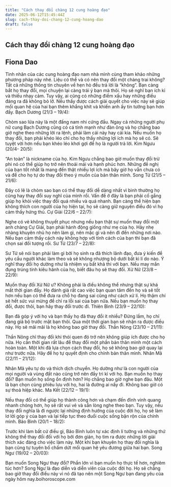 ```yaml
---
title: "Cách thay đổi chàng 12 cung hoàng đạo"
date: 2025-06-12T15:45:44Z
slug: cach-thay-doi-chang-12-cung-hoang-dao
draft: false
---
```


## Cách thay đổi chàng 12 cung hoàng đạo

## Fiona Dao

Tình nhân của các cung hoàng đạo nam nhà mình cùng tham khảo những phương pháp này nhé.
Liệu có thể và có nên thay đổi một chàng trai không? Tất cả những thông tin chuyên về hẹn hò đều trả lời là “không”. Bạn càng bắt họ thay đổi, mọi chuyện lại càng trái ý bạn mà thôi. Họ sẽ nghĩ bạn ích kỉ và thiếu nhạy cảm. Tuy vậy, ai cũng có những điểm xấu hay những điều đáng ra đã không bỏ lỡ. Nếu thấy được cách giải quyết cho việc này sẽ giúp mối quan hệ của hai bạn thêm khắng khít và khiến anh ấy tin tưởng bạn hơn đấy.
   Bạch Dương (21/3 – 19/4):
 
Chòm sao lửa này là một đấng nam nhi cứng đầu. Ngay cả những người phụ nữ cung Bạch Dương cũng có cá tính mạnh như đàn ông và họ chẳng bao giờ nghe theo những lời ra lệnh, phải làm cái này hay cái kia. Nếu muốn họ thay đổi, bạn phải khéo léo chỉ cho họ thấy những lợi ích mà họ sẽ có. Sẽ tuyệt vời hơn nếu bạn khéo léo khơi gợi để họ là người trả lời.
 Kim Ngưu (20/4- 20/5):
 
“An toàn” là nickname của họ. Kim Ngưu chẳng bao giờ muốn thay đổi trừ phi nó có thể giúp họ trở nên thoải mái và hạnh phúc hơn. Những đề nghị của bạn tốt nhất là mang đến thật nhiều lợi ích mà bây giờ họ vẫn chưa có và để cho họ tự do thay đổi theo ý muốn của bản thân mình.
 Song Tử (21/5 – 21/6):
 
Đây có lẽ là chòm sao bạn có thể thay đổi dễ dàng nhất vì bình thường họ cũng hay thay đổi suy nghĩ của mình rồi. Vấn đề ở đây là bạn phải cố gắng giúp họ khỏi việc thay đổi quá nhiều và quá nhanh. Bạn càng thể hiện bạn không thích con người của họ hiện tại, họ sẽ càng giữ nguyên điều đó vì họ cảm thấy hứng thú.
 Cự Giải (22/6 – 22/7):
 
Nghe có vẻ không thuyết phục nhưng nếu bạn thật sự muốn thay đổi một anh chàng Cự Giải, bạn phải hành động giống như mẹ của họ. Hãy nhẹ nhàng khuyên nhủ họ nên làm gì, nên mặc gì và nên đi đến những nơi nào. Nếu bạn cảm thấy cách này không hợp với tính cách của bạn thì bạn đã chọn sai đối tượng rồi.
 Sư Tử (23/7 – 22/8):
 
Sư Tử sẽ nói bạn phải làm gì bởi họ sinh ra đã thích lãnh đạo, đưa ý kiến để yêu cầu người khác làm theo và sẽ không nhượng bộ dưới bất kì lí do nào. Ý nghĩ thay đổi họ dường như là nhiệm vụ bất khả thi với bạn. Nếu may mắn đụng trúng tính kiêu hãnh của họ, biết đâu họ sẽ thay đổi.
 Xử Nữ (23/8 – 22/9):
 
Muốn thay đổi Xử Nữ ư? Không phải là điều không thể nhưng thật sự khá mất thời gian đấy. Họ đánh giá rất cao việc bạn quan tâm đến họ và sẽ tốt hơn nếu bạn có thể đưa ra chỗ họ đang sai cũng như cách xử lí. Họ thậm chí sẽ hết sức vui mừng để chỉ ra lỗi sai của bạn nữa. Nếu bạn muốn họ thay đổi, được thôi, bạn hãy thay đổi trước đi.
 Thiên Bình (23/9 – 22/10):
 
Bạn đã góp ý với họ và bạn thấy họ đã thay đổi ít nhiều? Đừng lầm, họ chỉ đang giả bộ trước mặt bạn thôi. Qua một thời gian bạn sẽ nhận ra được điều này. Họ sẽ mãi mãi là họ không bao giờ thay đổi.
 Thần Nông (23/10 – 21/11):
 
Thần Nông chỉ thay đổi khi thói quen đó trở nên không giúp ích được cho họ nữa. Họ cần thời gian rất lâu để thay đổi một phần bản thân mình một cách hoàn toàn. Một khi đã lựa chọn cách thay đổi, họ sẽ không bao giờ quay lại như trước nữa. Hãy để họ tự quyết định cho chính bản thân mình.
 Nhân Mã (22/11 – 21/12):
 
Nhân Mã yêu tự do và thích dịch chuyển. Họ dường như là con người của mọi người và vùng đất nào cũng trở nên đầy tri kỉ với họ. Bạn muốn họ thay đổi? Bạn muốn họ sống ổn định hơn? Họ chẳng bao giờ nghe bạn đâu. Một là bạn chọn cùng phiêu lưu với họ, hai là đường ai nấy đi. Không bao giờ có sự thoả hiệp khác.
 Ma Kết (22/12 – 19/1):
 
Nếu thay đổi có thể giúp họ thành công hơn và chạm đến đỉnh vinh quang nhanh chóng hơn, họ sẽ rất vui vẻ và sẵn lòng nghe theo bạn. Tuy vậy, nếu thay đổi nghĩa là đi ngược lại những định hướng của cuộc đời họ, họ sẽ làm lơ lời góp ý của bạn và lại tiếp tục theo đuổi cuộc sống bận rộn của chính mình.
 Bảo Bình (20/1 – 18/2):
 
Trước khi làm bất cứ điều gì, Bảo Bình luôn tự xác định lí tưởng và những thứ không thể thay đổi đối với họ bởi đơn giản, họ tìm ra được những lời giải thích xác đáng cho việc làm này. Một khi bạn khuyên họ thay đổi nghĩa là bạn cũng tự tuyên bố chấm dứt mối quan hệ yêu đương giữa hai bạn.
 Song Ngư (19/02 – 20/03):
 
Bạn muốn Song Ngư thay đổi? Phần lớn vì bạn muốn họ thực tế hơn, nghiêm túc hơn? Song Ngư là đạo diễn và diễn viên của cuộc đời họ. Họ sẽ chẳng bao giờ thay đổi điều này vì nó đã tạo nên một Song Ngư bạn đang yêu của ngày hôm nay.boihoroscope.com